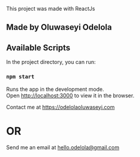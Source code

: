 This project was made with ReactJs
## Made by Oluwaseyi Odelola

## Available Scripts

In the project directory, you can run:

### `npm start`

Runs the app in the development mode.<br />
Open [http://localhost:3000](http://localhost:3000) to view it in the browser.

Contact me at https://odelolaoluwaseyi.com
# OR
Send me an email at hello.odelola@gmail.com

